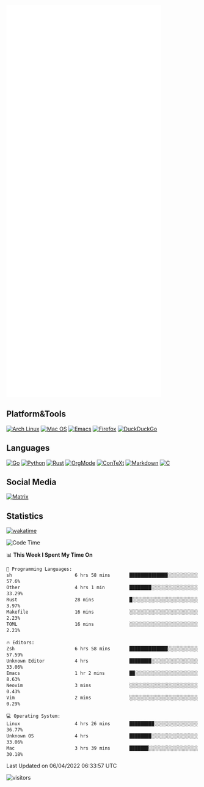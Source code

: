 ![Metrics](https://github.com/SteamedFish/SteamedFish/blob/master/github-metrics.svg)

## Platform&Tools

[![Arch Linux](https://img.shields.io/badge/ArchLinux-1793D1?logo=arch-linux&logoColor=fff&style=flat-square)](https://archlinux.org/)
[![Mac OS](https://img.shields.io/badge/MacOS-000000?style=flat-square&logo=macos&logoColor=F0F0F0)](https://www.apple.com/macos/)
[![Emacs](https://img.shields.io/badge/Emacs-%237F5AB6.svg?&style=flat-square&logo=gnu-emacs&logoColor=white)](https://www.gnu.org/software/emacs/)
[![Firefox](https://img.shields.io/badge/Firefox-FF7139?style=flat-square&logo=Firefox-Browser&logoColor=white)](https://firefox.com/)
[![DuckDuckGo](https://img.shields.io/badge/DuckDuckGo-DE5833?style=flat-square&logo=DuckDuckGo&logoColor=white)](https://duckduckgo.com/)

## Languages

[![Go](https://img.shields.io/badge/Golang-%2300ADD8.svg?style=flat-square&logo=go&logoColor=white)](https://golang.org/)
[![Python](https://img.shields.io/badge/Python-3670A0?style=flat-square&logo=python&logoColor=ffdd54)](https://www.python.org/)
[![Rust](https://img.shields.io/badge/Rust-%23000000.svg?style=flat-square&logo=rust&logoColor=white)](https://www.rust-lang.org/)
[![OrgMode](https://img.shields.io/badge/OrgMode-%23000000.svg?style=flat-square&logo=org&logoColor=white)](https://orgmode.org/)
[![ConTeXt](https://img.shields.io/badge/ConTeXt-%23008080.svg?style=flat-square&logo=latex&logoColor=white)](https://contextgarden.net/)
[![Markdown](https://img.shields.io/badge/MarkDown-%23000000.svg?style=flat-square&logo=markdown&logoColor=white)](https://daringfireball.net/projects/markdown/)
[![C](https://img.shields.io/badge/C-%2300599C.svg?style=flat-square&logo=c&logoColor=white)](https://www.iso.org/standard/74528.html)

## Social Media

[![Matrix](https://img.shields.io/badge/SteamedFish-2CA5E0?style=social&logo=matrix&logoColor=black)](https://matrix.to/#/@i:steamedfish.org)

## Statistics
[![wakatime](https://wakatime.com/badge/user/168280d6-fcf2-4b4f-ad3a-dc4612f35b38.svg)](https://wakatime.com/@168280d6-fcf2-4b4f-ad3a-dc4612f35b38)

<!--START_SECTION:waka-->
![Code Time](http://img.shields.io/badge/Code%20Time-1%2C727%20hrs%2044%20mins-blue)

📊 **This Week I Spent My Time On** 

```text
💬 Programming Languages: 
sh                       6 hrs 58 mins       ██████████████░░░░░░░░░░░   57.6% 
Other                    4 hrs 1 min         ████████░░░░░░░░░░░░░░░░░   33.29% 
Rust                     28 mins             █░░░░░░░░░░░░░░░░░░░░░░░░   3.97% 
Makefile                 16 mins             ░░░░░░░░░░░░░░░░░░░░░░░░░   2.23% 
TOML                     16 mins             ░░░░░░░░░░░░░░░░░░░░░░░░░   2.21%

🔥 Editors: 
Zsh                      6 hrs 58 mins       ██████████████░░░░░░░░░░░   57.59% 
Unknown Editor           4 hrs               ████████░░░░░░░░░░░░░░░░░   33.06% 
Emacs                    1 hr 2 mins         ██░░░░░░░░░░░░░░░░░░░░░░░   8.63% 
Neovim                   3 mins              ░░░░░░░░░░░░░░░░░░░░░░░░░   0.43% 
Vim                      2 mins              ░░░░░░░░░░░░░░░░░░░░░░░░░   0.29%

💻 Operating System: 
Linux                    4 hrs 26 mins       █████████░░░░░░░░░░░░░░░░   36.77% 
Unknown OS               4 hrs               ████████░░░░░░░░░░░░░░░░░   33.06% 
Mac                      3 hrs 39 mins       ███████░░░░░░░░░░░░░░░░░░   30.18%

```


 Last Updated on 06/04/2022 06:33:57 UTC
<!--END_SECTION:waka-->

![visitors](https://visitor-badge.laobi.icu/badge?page_id=SteamedFish.SteamedFish)
